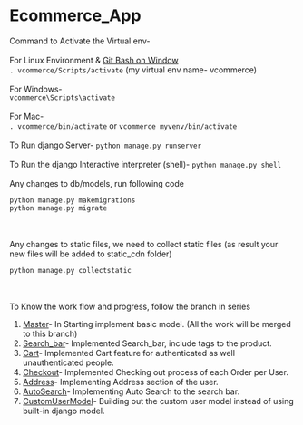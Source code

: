 # Ecommerce_App
Command to Activate the Virtual env-</br></br>
For Linux Environment & [Git Bash on Window](https://git-scm.com/download/win)</br>
 `. vcommerce/Scripts/activate` (my virtual env name- vcommerce)</br></br>
For Windows-</br>
`vcommerce\Scripts\activate`
</br></br>
For Mac-</br>
`. vcommerce/bin/activate` or `vcommerce myvenv/bin/activate`
</br></br>
To Run django Server- `python manage.py runserver`</br></br>
To Run the django Interactive interpreter (shell)- `python manage.py shell`</br></br>
Any changes to db/models, run following code</br>
```
python manage.py makemigrations
python manage.py migrate
```
</br></br>
Any changes to static files, we need to collect static files (as result your new files will be added to static_cdn folder)</br>
```
python manage.py collectstatic
```
</br></br>
To Know the work flow and progress, follow the branch in series
1. [Master](https://github.com/ycv005/Ecommerce)- In Starting implement basic model. (All the work will be merged to this branch)
2. [Search_bar](https://github.com/ycv005/Ecommerce/tree/search_bar)- Implemented Search_bar, include tags to the product.
3. [Cart](https://github.com/ycv005/Ecommerce/tree/cart)- Implemented Cart feature for authenticated as well unauthenticated people.
4. [Checkout](https://github.com/ycv005/Ecommerce/tree/checkout)- Implemented Checking out process of each Order per User.
5. [Address](https://github.com/ycv005/Ecommerce/tree/address)- Implementing Address section of the user.
6. [AutoSearch](https://github.com/ycv005/Ecommerce/tree/autoSearch)- Implementing Auto Search to the search bar.
7. [CustomUserModel](https://github.com/ycv005/Ecommerce/tree/custom_user_model)- Building out the custom user model instead of using built-in django model.